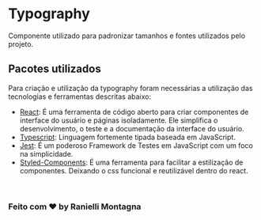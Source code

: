 # Typography

Componente utilizado para padronizar tamanhos e fontes utilizados pelo projeto.

## Pacotes utilizados

Para criação e utilização da typography foram necessárias a utilização das tecnologias e ferramentas descritas abaixo:

- [React](https://pt-br.reactjs.org/): É uma ferramenta de código aberto para criar componentes de interface do usuário e páginas isoladamente. Ele simplifica o desenvolvimento, o teste e a documentação da interface do usuário.
- [Typescript](https://www.typescriptlang.org/): Linguagem fortemente tipada baseada em JavaScript.
- [Jest](https://jestjs.io/pt-BR/): É um poderoso Framework de Testes em JavaScript com um foco na simplicidade.
- [Styled-Components](https://styled-components.com/): É uma ferramenta para facilitar a estilização de componentes. Deixando o css funcional e reutilizável dentro do react.

<br />

### Feito com ❤ by Ranielli Montagna
